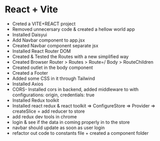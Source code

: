 # React + Vite

- Creted a VITE+REACT project
- Removed unnecersary code & created a hellow world app
- Installed Daisyui
- Add Navbar component to app.jsx
- Created Navbar component separate jsx
- Installed React Router DOM
- Created & Tested the Routes with a new simplified way
- Created Browser Router > Routes > Route=/ Body > RouteChildren
- Created outlet in the body component
- Created a Footer
- Added some CSS in it through Tailwind
- Installed Axios
- CORS- Installed cors in backend, added middleware to with configurations: origin, credentials: true
- Installed Redux toolkit  
- Installed react redux & react toolkit => ConfigureStore => Provider => createSlice = add reducer to store
- add redux dev tools in chrome
- login & see if the data in coming properly in to the store
- navbar should update as soon as user login
- refactor out code to constants file + created a component folder